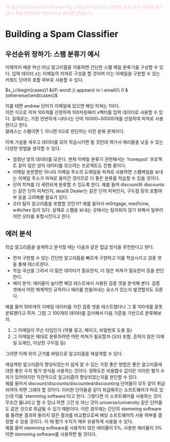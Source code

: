 <script type="text/javascript" 
src="https://cdn.mathjax.org/mathjax/latest/MathJax.js?config=TeX-AMS_HTML">
</script>

<span style="color:pink">*이 글은 Coursera에서 Andrew Ng 교수님의 머신러닝 강의를 듣고 읽기 자료를 읽으면서 복습차원에서 개인적으로 요약한 글입니다.*<span>

# Building a Spam Classifier

## 우선순위 정하기: 스팸 분류기 예시

이제까지 배운 머신 러닝 알고리즘을 이용하면 간단한 스팸 메일 분류기를 구상할 수 있다. 
입력 데이터 $x$는 이메일의 피쳐로 구성을 할 것이며 이는 이메일을 구분할 수 있는 키워드 단어의 포함 여부로 사용할 수 있다. 

$x_j=\begin{cases}1 &(if\ word\ j\ appears\ in \ email)\\
0 &(otherwise)\end{cases}$

이를 테면 andrew 단어가 이메일에 있으면 해당 피쳐는 1이다.\
이런 식으로 피쳐 100개를 선정하여 100차원짜리 $x$벡터를 입력 데이터로 사용할 수 있다. 실제로는, 가장 빈번하게 나타나는 단어 10000~50000개를 선정하여 피쳐로 사용한다고 한다.\
클래스는 스팸이면 1, 아니면 0으로 판단하는 이진 분류 문제이다. 

이제 가설을 세우고 데이터를 모아 학습시키면 될 것인데 여기서 에러율을 낮출 수 있는 다양한 방법을 생각할 수 있다.
- 엄청난 양의 데이터를 모은다. 현재 이메일 분류기 관련해서는 'honeypot' 프로젝트 같이 많은 양의 데이터를 모으려는 프로젝트도 진행 중이다.
- 이메일 본문뿐만 아니라 이메일 주소의 도메일을 피쳐로 사용하면 스팸메일을 보내는 이메일 주소가 피쳐로 들어간 것이므로 더 좋은 분류를 학습할 수 있을 것이다.
- 단어 피쳐를 더 세련되게 분류할 수 있도록 한다. 예를 들어 discount와 discounts는 같은 단어 피쳐인지, deal과 Dealer는 같은 단어 피쳐인지, 구두점 등의 포함여부 등을 고려해볼 필요가 있다.
- 오타 탐지 알고리즘을 포함할 것인가? 예를 들어서 m0rtgage, med1cine, w4tches 등이 있다. 실제로 스팸을 보내는 곳에서는 탐지되지 않기 위해서 일부러 저런 오타를 포함시킨다고 한다.

## 에러 분석
학습 알고리즘을 설계하고 분석할 때는 다음과 같은 접급 방식을 추천한다고 한다.
- 먼저 구현할 수 있는 간단한 알고리즘을 빠르게 구현하고 이를 학습시키고 검증 셋을 통해 테스트한다.
- 학습 곡선을 그려서 더 많은 데이터가 필요한지, 더 많은 피쳐가 필요한지 등을 판단한다.
- 에러 분석: 에러율이 높다면 해당 테스트에서 사용된 검증 셋을 분석해 본다. 검증 셋에서 어떤 체계적인 규칙이나 에러를 만들어내는 요소가 있는지 발견할지도 모른다.

예를 들어 500개의 이메일 데이터를 가진 검증 셋을 테스트했더니 그 중 100개를 잘못 분류했다고 하자. 그럼 그 100개의 데이터를 검사해서 다음 기준을 기반으로 분류해보자.
1. 그 이메일이 무슨 타입인가 (약물 광고, 페이크, 비밀번호 도용 등)
2. 그 이메일은 제대로 분류하려면 어떤 피쳐가 필요할까 (오타 포함, 흔하지 않은 이메일 도메인, 이상한 구두점 등)

그러면 이제 위의 근거를 바탕으로 알고리즘을 재설계할 수 있다.

재설계한 알고리즘이 향상되었는지 쉽게 알 수 있는 가장 좋은 방법은 좋은 알고리즘에 대한 좋은 수치 평가 방식을 사용하는 것이다. 정확도든 비용함수 값이든 이러한 평가 수치가 있어야지만 직관적으로 알고리즘이 향상되었는지를 판단할 수 있다. \
예를 들어서 discount/discounts/discounted/discounting 단어들이 모두 같이 취급되어야 하면 그래야 할 것이다. 이러한 단어들을 같이 취급해주는 소프트웨어가 따로 있는데 이를 'stemming software'라고 한다. 그렇다면 이 소프트웨어를 사용하는 것이 무조건 옳냐라고 할 수 있냐 하면 그건 또 아닌 것이 universe/university 같은 단어들도 같은 것으로 취급될 수 있기 때문이다. 이런 경우에는 간단히 stemming software를 돌려본 결과와 돌리지 않은 결과를 비교함으로써 해당 소프트웨어의 사용 여부를 결정할 수 있을 것이다. 이 때 평가 수치가 매우 유용하게 사용될 수 있다.\
예를 들어 stemming software를 사용하지 않은 에러율이 5%, 사용한 에러율이 3%이면 stemming software를 사용하면 될 것이다.